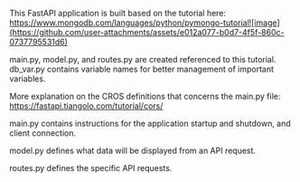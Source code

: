This FastAPI application is built based on the tutorial here: https://www.mongodb.com/languages/python/pymongo-tutorial![image](https://github.com/user-attachments/assets/e012a077-b0d7-4f5f-860c-0737795531d6)

main.py, model.py, and routes.py are created referenced to this tutorial.
db_var.py contains variable names for better management of important variables.

More explanation on the CROS definitions that concerns the main.py file: https://fastapi.tiangolo.com/tutorial/cors/

main.py contains instructions for the application startup and shutdown, and client connection.

model.py defines what data will be displayed from an API request.

routes.py defines the specific API requests.
